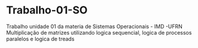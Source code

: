 # Trabalho-01-SO

Trabalho unidade 01 da materia de Sistemas Operacionais - IMD -UFRN
Multiplicação de matrizes utilizando logica sequencial, logica de processos paralelos e logica de treads 
